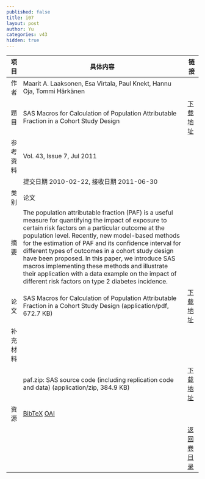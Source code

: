 ```yaml
---
published: false
title: i07
layout: post
author: Yu
categories: v43
hidden: true
---
```


| 项目 | 具体内容 | 链接 |
|---:|---|---|
| 作者 | Maarit A. Laaksonen, Esa Virtala, Paul Knekt, Hannu Oja, Tommi Härkänen| |
| 题目 |SAS Macros for Calculation of Population Attributable Fraction in a Cohort Study Design | [下载地址](http://www.jstatsoft.org/v43/i07/paper) |
| 参考资料 |Vol. 43, Issue 7, Jul 2011 | |
| | 提交日期 2010-02-22, 接收日期 2011-06-30| | 
| 类别 | 论文| |
| 摘要 | The population attributable fraction (PAF) is a useful measure for quantifying the impact of exposure to certain risk factors on a particular outcome at the population level. Recently, new model-based methods for the estimation of PAF and its confidence interval for different types of outcomes in a cohort study design have been proposed. In this paper, we introduce SAS macros implementing these methods and illustrate their application with a data example on the impact of different risk factors on type 2 diabetes incidence.| |
| 论文 | SAS Macros for Calculation of Population Attributable Fraction in a Cohort Study Design  (application/pdf, 672.7 KB)| [下载地址](http://www.jstatsoft.org/v43/i07/paper) |
| 补充材料 | | |
| |paf.zip: SAS source code (including replication code and data)  (application/zip, 384.9 KB)|  [下载地址](http://www.jstatsoft.org/v43/i07/supp/1) |
| 资源 | [BibTeX](http://www.jstatsoft.org/v43/i07/bibtex) [OAI](http://www.jstatsoft.org/oai?verb=GetRecord&identifier=oai.jstatsoft/v43/i07&prefix=oai_dc)| |
| |  | [返回卷目录]({{site.baseurl}}/volume/v43.html) |